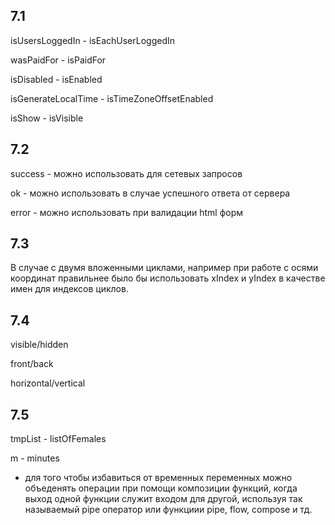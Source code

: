## 7.1

isUsersLoggedIn - isEachUserLoggedIn

wasPaidFor - isPaidFor

isDisabled - isEnabled

isGenerateLocalTime - isTimeZoneOffsetEnabled

isShow - isVisible

## 7.2

success - можно использовать для сетевых запросов

ok - можно использовать в случае успешного ответа от сервера

error - можно использовать при валидации html форм

## 7.3

В случае с двумя вложенными циклами, например при работе с осями координат правильнее было бы использовать 
xIndex и yIndex в качестве имен для индексов циклов.

## 7.4

visible/hidden

front/back

horizontal/vertical

## 7.5

tmpList - listOfFemales

m - minutes

* для того чтобы избавиться от временных переменных можно объеденять операции при помощи композиции функций, когда выход одной функции служит входом для другой, используя так называемый pipe оператор или функциии pipe, flow, compose и тд.